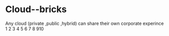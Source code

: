 # Cloud--bricks
Any cloud (private ,public ,hybrid) can share their  own corporate  experince 
1 2 3 4 5 6 7 8 910
